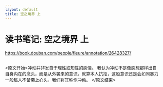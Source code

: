 ```yaml
---
layout: default
title: 空之境界 上
---
```


# 读书笔记: 空之境界 上

<https://book.douban.com/people/fleure/annotation/26428327/>
## 

<原文开始>冲动并非发自于理性或知性的感情。
我认为冲动不是像感想那样出自自身内在的念头，而是从外袭来的意识。就算本人抗拒，这股意识还是会如同暴力一般趁人不备袭上心头，我们将其称作冲动。
</原文结束>